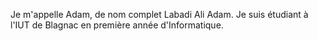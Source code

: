 Je m'appelle Adam, de nom complet Labadi Ali Adam.
Je suis étudiant à l'IUT de Blagnac en première année d'Informatique.